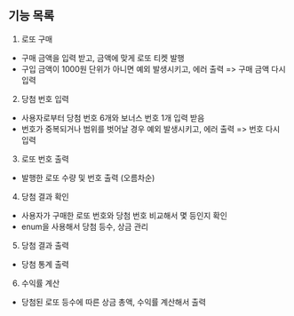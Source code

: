 ## 기능 목록

1. 로또 구매
- 구매 금액을 입력 받고, 금액에 맞게 로또 티켓 발행
- 구입 금액이 1000원 단위가 아니면 예외 발생시키고, 에러 출력 => 구매 금액 다시 입력

2. 당첨 번호 입력
- 사용자로부터 당첨 번호 6개와 보너스 번호 1개 입력 받음
- 번호가 중복되거나 범위를 벗어날 경우 예외 발생시키고, 에러 출력 => 번호 다시 입력

3. 로또 번호 출력
- 발행한 로또 수량 및 번호 출력 (오름차순)

4. 당첨 결과 확인
- 사용자가 구매한 로또 번호와 당첨 번호 비교해서 몇 등인지 확인
- enum을 사용해서 당첨 등수, 상금 관리

5. 당첨 결과 출력
- 당첨 통계 출력

6. 수익률 계산
- 당첨된 로또 등수에 따른 상금 총액, 수익률 계산해서 출력